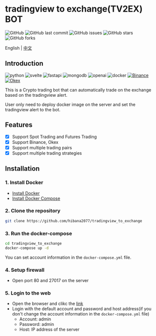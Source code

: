 # tradingview to exchange(TV2EX) BOT

![GitHub](https://img.shields.io/github/license/hibana2077/tradingview_to_exchange)
![GitHub last commit](https://img.shields.io/github/last-commit/hibana2077/tradingview_to_exchange)
![GitHub issues](https://img.shields.io/github/issues/hibana2077/tradingview_to_exchange)
![GitHub stars](https://img.shields.io/github/stars/hibana2077/tradingview_to_exchange?style=social)
![GitHub forks](https://img.shields.io/github/forks/hibana2077/tradingview_to_exchange?style=social)

English | [中文](./doc/README_TW.md)

## Introduction

![python](https://img.shields.io/badge/python-3.11-blue?style=plastic-square&logo=python)
![svelte](https://img.shields.io/badge/svelte-3.38.3-FF3E00?style=plastic-square&logo=svelte)
![fastapi](https://img.shields.io/badge/fastapi-0.85.1-009688?style=plastic-square&logo=fastapi)
![mongodb](https://img.shields.io/badge/mongodb-4.4.6-47A248?style=plastic-square&logo=mongodb)
![openai](https://img.shields.io/badge/openai-0.27.0-412991?style=plastic-square&logo=openai)
![docker](https://img.shields.io/badge/docker-20.10.11-2496ED?style=plastic-square&logo=docker)
[![Binance](https://img.shields.io/badge/binance--%2d10%25-F0B90B?style=plastic-square&logo=binance)](https://www.binance.com/en/activity/referral-entry/MYB23J?fromActivityPage=true&ref=LIMIT_TJMU1KAZ)
[![Okex](https://img.shields.io/badge/okex--%2d10%25-000000?style=plastic-square&logo=okex)](https://www.okx.com/join/18323483)

This is a Crypto trading bot that can automatically trade on the exchange based on the tradingview alert.

User only need to deploy docker image on the server and set the tradingview alert to the bot.

## Features

- [x] Support Spot Trading and Futures Trading
- [x] Support Binance, Okex
- [x] Support multiple trading pairs
- [x] Support multiple trading strategies

## Installation

### 1. Install Docker

- [Install Docker](https://docs.docker.com/engine/install/)
- [Install Docker Compose](https://docs.docker.com/compose/install/)

### 2. Clone the repository

```bash
git clone https://github.com/hibana2077/tradingview_to_exchange
```

### 3. Run the docker-compose

```bash
cd tradingview_to_exchange
docker-compose up -d
```

You can set account information in the `docker-compose.yml` file.

### 4. Setup firewall

- Open port 80 and 27017 on the server

### 5. Login to the web

- Open the browser and clikc the [link](https://hibana2077-gpt-news-generator-srcmain-0osgu0.streamlit.app/)
- Login with the default account and password and host address(if you don't change the account information in the `docker-compose.yml` file)
    - Account: admin
    - Password: admin
    - Host: IP address of the server

